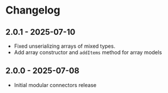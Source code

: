 # Changelog

## 2.0.1 - 2025-07-10

- Fixed unserializing arrays of mixed types.
- Add array constructor and `addItems` method for array models 

## 2.0.0 - 2025-07-08

- Initial modular connectors release